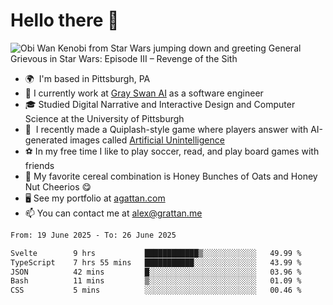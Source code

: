 <!--
**GameDog9988/GameDog9988** is a ✨ _special_ ✨ repository because its `README.md` (this file) appears on your GitHub profile.

Here are some ideas to get you started:

- 🔭 I’m currently working on ...
- 🌱 I’m currently learning ...
- 👯 I’m looking to collaborate on ...
- 🤔 I’m looking for help with ...
- 💬 Ask me about ...
- 📫 How to reach me: ...
- 😄 Pronouns: ...
- ⚡ Fun fact: ...
-->



Hello there 👋
==================================

![Obi Wan Kenobi from Star Wars jumping down and greeting General Grievous in Star Wars: Episode III – Revenge of the Sith](https://github.com/agrattan0820/agrattan0820/assets/51346343/689e56eb-29be-46a5-a079-28ea727b5f7e)


- 🌍  I'm based in Pittsburgh, PA
- 🦢  I currently work at [Gray Swan AI](https://www.grayswan.ai) as a software engineer
- 🎓  Studied Digital Narrative and Interactive Design and Computer Science at the University of Pittsburgh
- 👾  I recently made a Quiplash-style game where players answer with AI-generated images called [Artificial Unintelligence](https://github.com/agrattan0820/artificial-unintelligence)
- ⚽  In my free time I like to play soccer, read, and play board games with friends
- 🥣  My favorite cereal combination is Honey Bunches of Oats and Honey Nut Cheerios 😋
- 🖥️  See my portfolio at [agattan.com](http://agrattan.com/)
- 📫  You can contact me at [alex@grattan.me](mailto:alex@grattan.me)

<!--START_SECTION:waka-->

```txt
From: 19 June 2025 - To: 26 June 2025

Svelte        9 hrs           ████████████▒░░░░░░░░░░░░   49.99 %
TypeScript    7 hrs 55 mins   ███████████░░░░░░░░░░░░░░   43.99 %
JSON          42 mins         █░░░░░░░░░░░░░░░░░░░░░░░░   03.96 %
Bash          11 mins         ▒░░░░░░░░░░░░░░░░░░░░░░░░   01.09 %
CSS           5 mins          ░░░░░░░░░░░░░░░░░░░░░░░░░   00.46 %
```

<!--END_SECTION:waka-->
